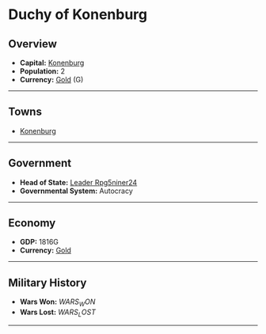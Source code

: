 # Duchy of Konenburg

## Overview

- **Capital:** [Konenburg](Konenburg)
- **Population:** 2
- **Currency:** [Gold](Gold) (G)

---

## Towns

- [Konenburg](Konenburg)

---

## Government

- **Head of State:** [Leader Rpg5niner24](Rpg5niner24)
- **Governmental System:** Autocracy

---

## Economy

- **GDP:** 1816G
- **Currency:** [Gold](Gold)

---

## Military History

- **Wars Won:** $WARS_WON$
- **Wars Lost:** $WARS_LOST$

---

